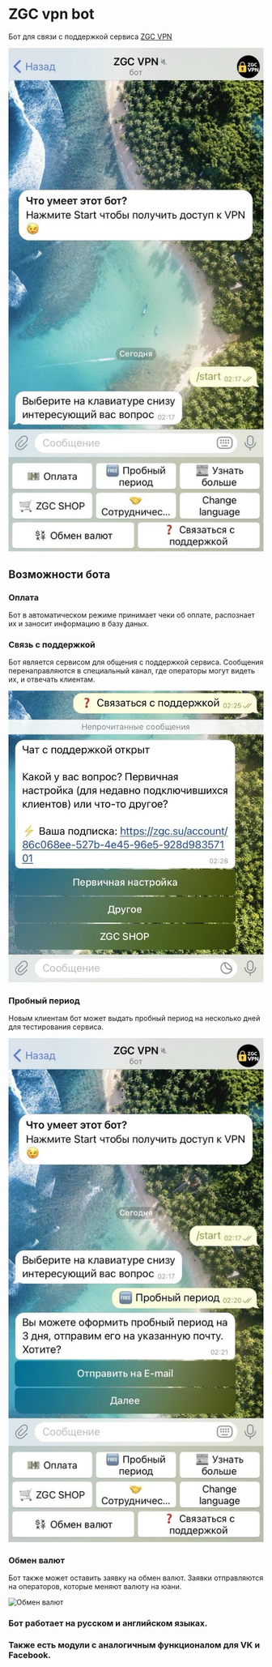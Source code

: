 # ZGC vpn bot
Бот для связи с поддержкой сервиса [ZGC VPN](https://zgcvpn.com/)

![Главная](readme_images/main.jpg)

## Возможности бота

### Оплата 
Бот в автоматическом режиме принимает чеки об оплате, распознает их и заносит информацию в базу даных.

### Связь с поддержкой
Бот является сервисом для общения с поддержкой сервиса. Сообщения перенаправляются в специальный канал, где операторы могут видеть их, и отвечать клиентам. 

![Поддержка](readme_images/support.jpg)

### Пробный период
Новым клиентам бот может выдать пробный период на несколько дней для тестирования сервиса.

![Пробный период](readme_images/trial.jpg)

### Обмен валют
Бот также может оставить заявку на обмен валют. Заявки отправляются на операторов, которые меняют валюту на юани.

![Обмен валют](readme_images/exchange.gif)

### Бот работает на русском и английском языках.
### Также есть модули с аналогичным функционалом для VK и Facebook.